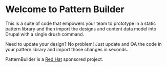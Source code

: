 # Welcome to Pattern Builder

This is a suite of code that empowers your team to prototype in a static pattern library and then import the designs and content data model into Drupal with a single drush command.

Need to update your design? No problem! Just update and QA the code in your pattern library and import those changes in seconds.

PatternBuilder is a [Red Hat](https://www.redhat.com) sponsored project.